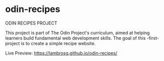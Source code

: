 # odin-recipes

ODIN RECIPES PROJECT

This project is part of The Odin Project's curriculum, aimed at helping learners build fundamental web development skills. The goal of this -first- project is to create a simple recipe website.

Live Preview: https://lambrosg.github.io/odin-recipes/